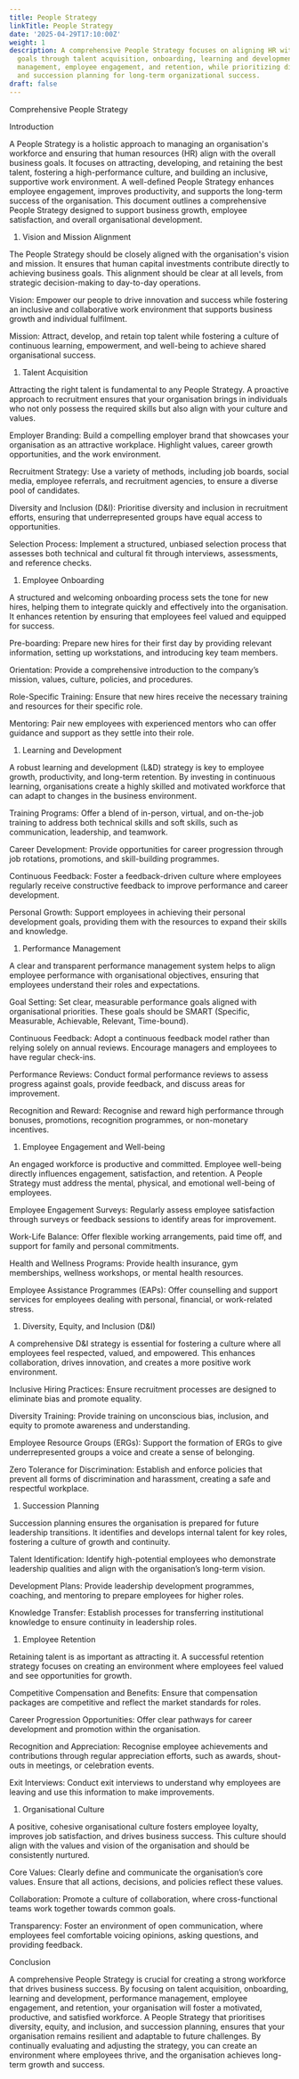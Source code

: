```yaml
---
title: People Strategy
linkTitle: People Strategy
date: '2025-04-29T17:10:00Z'
weight: 1
description: A comprehensive People Strategy focuses on aligning HR with business
  goals through talent acquisition, onboarding, learning and development, performance
  management, employee engagement, and retention, while prioritizing diversity, equity,
  and succession planning for long-term organizational success.
draft: false
---
```



Comprehensive People Strategy

Introduction

A People Strategy is a holistic approach to managing an organisation's workforce and ensuring that human resources (HR) align with the overall business goals. It focuses on attracting, developing, and retaining the best talent, fostering a high-performance culture, and building an inclusive, supportive work environment. A well-defined People Strategy enhances employee engagement, improves productivity, and supports the long-term success of the organisation. This document outlines a comprehensive People Strategy designed to support business growth, employee satisfaction, and overall organisational development.

1. Vision and Mission Alignment

The People Strategy should be closely aligned with the organisation's vision and mission. It ensures that human capital investments contribute directly to achieving business goals. This alignment should be clear at all levels, from strategic decision-making to day-to-day operations.

Vision: Empower our people to drive innovation and success while fostering an inclusive and collaborative work environment that supports business growth and individual fulfilment.

Mission: Attract, develop, and retain top talent while fostering a culture of continuous learning, empowerment, and well-being to achieve shared organisational success.

1. Talent Acquisition

Attracting the right talent is fundamental to any People Strategy. A proactive approach to recruitment ensures that your organisation brings in individuals who not only possess the required skills but also align with your culture and values.

Employer Branding: Build a compelling employer brand that showcases your organisation as an attractive workplace. Highlight values, career growth opportunities, and the work environment.

Recruitment Strategy: Use a variety of methods, including job boards, social media, employee referrals, and recruitment agencies, to ensure a diverse pool of candidates.

Diversity and Inclusion (D&I): Prioritise diversity and inclusion in recruitment efforts, ensuring that underrepresented groups have equal access to opportunities.

Selection Process: Implement a structured, unbiased selection process that assesses both technical and cultural fit through interviews, assessments, and reference checks.

1. Employee Onboarding

A structured and welcoming onboarding process sets the tone for new hires, helping them to integrate quickly and effectively into the organisation. It enhances retention by ensuring that employees feel valued and equipped for success.

Pre-boarding: Prepare new hires for their first day by providing relevant information, setting up workstations, and introducing key team members.

Orientation: Provide a comprehensive introduction to the company’s mission, values, culture, policies, and procedures.

Role-Specific Training: Ensure that new hires receive the necessary training and resources for their specific role.

Mentoring: Pair new employees with experienced mentors who can offer guidance and support as they settle into their role.

1. Learning and Development

A robust learning and development (L&D) strategy is key to employee growth, productivity, and long-term retention. By investing in continuous learning, organisations create a highly skilled and motivated workforce that can adapt to changes in the business environment.

Training Programs: Offer a blend of in-person, virtual, and on-the-job training to address both technical skills and soft skills, such as communication, leadership, and teamwork.

Career Development: Provide opportunities for career progression through job rotations, promotions, and skill-building programmes.

Continuous Feedback: Foster a feedback-driven culture where employees regularly receive constructive feedback to improve performance and career development.

Personal Growth: Support employees in achieving their personal development goals, providing them with the resources to expand their skills and knowledge.

1. Performance Management

A clear and transparent performance management system helps to align employee performance with organisational objectives, ensuring that employees understand their roles and expectations.

Goal Setting: Set clear, measurable performance goals aligned with organisational priorities. These goals should be SMART (Specific, Measurable, Achievable, Relevant, Time-bound).

Continuous Feedback: Adopt a continuous feedback model rather than relying solely on annual reviews. Encourage managers and employees to have regular check-ins.

Performance Reviews: Conduct formal performance reviews to assess progress against goals, provide feedback, and discuss areas for improvement.

Recognition and Reward: Recognise and reward high performance through bonuses, promotions, recognition programmes, or non-monetary incentives.

1. Employee Engagement and Well-being

An engaged workforce is productive and committed. Employee well-being directly influences engagement, satisfaction, and retention. A People Strategy must address the mental, physical, and emotional well-being of employees.

Employee Engagement Surveys: Regularly assess employee satisfaction through surveys or feedback sessions to identify areas for improvement.

Work-Life Balance: Offer flexible working arrangements, paid time off, and support for family and personal commitments.

Health and Wellness Programs: Provide health insurance, gym memberships, wellness workshops, or mental health resources.

Employee Assistance Programmes (EAPs): Offer counselling and support services for employees dealing with personal, financial, or work-related stress.

1. Diversity, Equity, and Inclusion (D&I)

A comprehensive D&I strategy is essential for fostering a culture where all employees feel respected, valued, and empowered. This enhances collaboration, drives innovation, and creates a more positive work environment.

Inclusive Hiring Practices: Ensure recruitment processes are designed to eliminate bias and promote equality.

Diversity Training: Provide training on unconscious bias, inclusion, and equity to promote awareness and understanding.

Employee Resource Groups (ERGs): Support the formation of ERGs to give underrepresented groups a voice and create a sense of belonging.

Zero Tolerance for Discrimination: Establish and enforce policies that prevent all forms of discrimination and harassment, creating a safe and respectful workplace.

1. Succession Planning

Succession planning ensures the organisation is prepared for future leadership transitions. It identifies and develops internal talent for key roles, fostering a culture of growth and continuity.

Talent Identification: Identify high-potential employees who demonstrate leadership qualities and align with the organisation’s long-term vision.

Development Plans: Provide leadership development programmes, coaching, and mentoring to prepare employees for higher roles.

Knowledge Transfer: Establish processes for transferring institutional knowledge to ensure continuity in leadership roles.

1. Employee Retention

Retaining talent is as important as attracting it. A successful retention strategy focuses on creating an environment where employees feel valued and see opportunities for growth.

Competitive Compensation and Benefits: Ensure that compensation packages are competitive and reflect the market standards for roles.

Career Progression Opportunities: Offer clear pathways for career development and promotion within the organisation.

Recognition and Appreciation: Recognise employee achievements and contributions through regular appreciation efforts, such as awards, shout-outs in meetings, or celebration events.

Exit Interviews: Conduct exit interviews to understand why employees are leaving and use this information to make improvements.

1. Organisational Culture

A positive, cohesive organisational culture fosters employee loyalty, improves job satisfaction, and drives business success. This culture should align with the values and vision of the organisation and should be consistently nurtured.

Core Values: Clearly define and communicate the organisation’s core values. Ensure that all actions, decisions, and policies reflect these values.

Collaboration: Promote a culture of collaboration, where cross-functional teams work together towards common goals.

Transparency: Foster an environment of open communication, where employees feel comfortable voicing opinions, asking questions, and providing feedback.

Conclusion

A comprehensive People Strategy is crucial for creating a strong workforce that drives business success. By focusing on talent acquisition, onboarding, learning and development, performance management, employee engagement, and retention, your organisation will foster a motivated, productive, and satisfied workforce. A People Strategy that prioritises diversity, equity, and inclusion, and succession planning, ensures that your organisation remains resilient and adaptable to future challenges. By continually evaluating and adjusting the strategy, you can create an environment where employees thrive, and the organisation achieves long-term growth and success.

